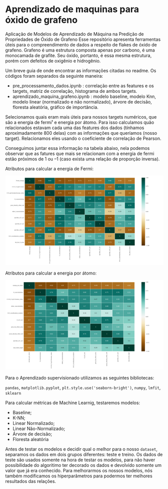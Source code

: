 # Aprendizado de maquinas para óxido de grafeno
Aplicação de Modelos de Aprendizado de Máquina na Predição de Propriedades de Óxido de Grafeno
Esse repositório apresenta ferramentas úteis para o compreendimento de dados a respeito de flakes de óxido de grafeno. Grafeno é uma estrutura composta apenas por carbono, é uma monocamada de grafite. Seu óxido, portanto, é essa mesma estrutura, porém com defeitos de oxigênio e hidrogênio.

Um breve guia de onde encontrar as informações citadas no readme. Os códigos foram separados da seguinte maneira:

- pre_processamento_dados.ipynb : correlação entre as features e os targets, matriz de correlação, histograma de ambos targets.
- aprendizado_maquina_grafeno.ipynb : modelo baseline, modelo Knn, modelo linear (normalizado e não normalizado), árvore de decisão, floresta aleatória, gráfico de importância.

Selecionamos quais eram mais úteis para nossos targets numéricos, que são a energia de fermi¹ e energia por átomo. Para isso calculamos quão relacionados estavam cada uma das features dos dados (tínhamos aproximadamente 800 delas) com as informações que queríamos (nosso target). Relacionamos eles usando o coeficiente de correlação de Pearson.

Conseguimos juntar essa informação na tabela abaixo, nela podemos observar que as fatures que mais se relacionam com a energia de fermi estão próximos de 1 ou –1 (caso exista uma relação de proporção inversa).

Atributos para calcular a energia de Fermi:

![Texto alternativo](https://github.com/isadoramarcondes/Aprendizado-de-maquinas-para-oxido-de-grafeno/blob/main/Imagens/correl_fermi.png)

Atributos para calcular a energia por átomo:

![Texto alternativo](https://github.com/isadoramarcondes/Aprendizado-de-maquinas-para-oxido-de-grafeno/blob/main/Imagens/atributos_energia_por_atomo.png)

Para o Aprendizado supervisionado utilizamos as seguintes bibliotecas:

`pandas`, `matplotlib.pyplot`, `plt.style.use('seaborn-bright')`, `numpy`, `lmfit`, `sklearn` 

Para calcular métricas de Machine Learnig, testaremos modelos:

- Baseline;
- K-NN;
- Linear Normalizado;
- Linear Não-Normalizado;
- Árvore de decisão;
- Floresta aleatória

Antes de testar os modelos e decidir qual o melhor para o nosso `dataset`, separamos os dados em dois grupos diferentes: teste e treino. Os dados de teste são usados somente na hora de testar os modelos, para não haver possibilidade do algoritimo ter decorado os dados e devolvido somente um valor que já era conhecido. Para melhorarmos os nossos modelos, nós também modificamos os hiperparâmetros para podermos ter melhores resultados das relações. 

